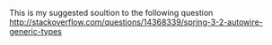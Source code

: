 This is my suggested soultion to the following question 
http://stackoverflow.com/questions/14368339/spring-3-2-autowire-generic-types
